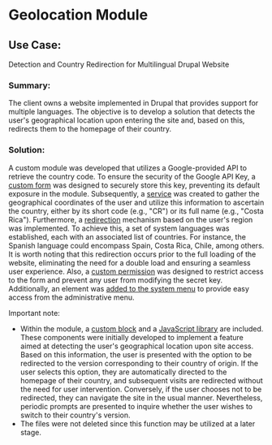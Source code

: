 # Geolocation Module
## Use Case:
Detection and Country Redirection for Multilingual Drupal Website

### Summary:
The client owns a website implemented in Drupal that provides support for multiple languages. The objective is to develop a solution that detects the user's geographical location upon entering the site and, based on this, redirects them to the homepage of their country.

### Solution:
A custom module was developed that utilizes a Google-provided API to retrieve the country code. To ensure the security of the Google API Key, a [custom form](https://github.com/randallquesadaa/geolocation-module/blob/main/src/Form/GeolocationForm.php) was designed to securely store this key, preventing its default exposure in the module. Subsequently, a [service](https://github.com/randallquesadaa/geolocation-module/blob/main/src/Geolocation.php) was created to gather the geographical coordinates of the user and utilize this information to ascertain the country, either by its short code (e.g., "CR") or its full name (e.g., "Costa Rica").
Furthermore, a [redirection](https://github.com/randallquesadaa/geolocation-module/blob/main/src/EventSubscriber/LanguageRedirect.php) mechanism based on the user's region was implemented. To achieve this, a set of system languages was established, each with an associated list of countries. For instance, the Spanish language could encompass Spain, Costa Rica, Chile, among others. It is worth noting that this redirection occurs prior to the full loading of the website, eliminating the need for a double load and ensuring a seamless user experience.
Also, a [custom permission](https://github.com/randallquesadaa/geolocation-module/blob/main/geolocation_module.permissions.yml) was designed to restrict access to the form and prevent any user from modifying the secret key. Additionally, an element was [added to the system menu](https://github.com/randallquesadaa/geolocation-module/blob/main/geolocation_module.links.menu.yml) to provide easy access from the administrative menu.

Important note:
- Within the module, a [custom block](https://github.com/randallquesadaa/geolocation-module/blob/main/src/Plugin/Block/GeolocationBlock.php) and a [JavaScript library](https://github.com/randallquesadaa/geolocation-module/blob/main/js/geolocation.js) are included. These components were initially developed to implement a feature aimed at detecting the user's geographical location upon site access. Based on this information, the user is presented with the option to be redirected to the version corresponding to their country of origin. If the user selects this option, they are automatically directed to the homepage of their country, and subsequent visits are redirected without the need for user intervention. Conversely, if the user chooses not to be redirected, they can navigate the site in the usual manner. Nevertheless, periodic prompts are presented to inquire whether the user wishes to switch to their country's version.
- The files were not deleted since this function may be utilized at a later stage.
